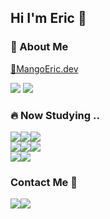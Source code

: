   
## Hi I'm Eric 👋

### 📄 About Me

<a href="https://mangoeric.dev/" target="_blank">🥭MangoEric.dev</a> <p/>
<a href="https://just09.tistory.com/"><img src="https://img.shields.io/badge/-Blog-%23F7DF1E?style=flat&logo=tistory&logoColor=white&color=000000"/></a>
<a href="https://www.youtube.com/@ericko2875"><img src="https://img.shields.io/badge/-YT-%23F7DF1E?style=flat&logo=youtube&logoColor=white&color=FF0000"/></a>

### 🔥 Now Studying ..

<div style="display: flex;">
  <img src="https://img.shields.io/badge/-TypeScript-%23F7DF1E?style=flat&logo=typescript&logoColor=white&color=3178C6" />
  <img src="https://img.shields.io/badge/-JAVASCRIPT-%23F7DF1E?style=flat&logo=javascript&logoColor=white&color=f2df3a" />
  <img src="https://img.shields.io/badge/-Elixir-%23F7DF1E?style=flat&logo=elixir&logoColor=white&color=4B275F" />
</div>
<div style="display: flex;">
  <img src="https://img.shields.io/badge/-React-%23F7DF1E?style=flat&logo=react&logoColor=white&color=61DAFB" />
  <img src="https://img.shields.io/badge/-Next.js-%23F7DF1E?style=flat&logo=nextdotjs&logoColor=white&color=000000" />
  <img src="https://img.shields.io/badge/-Vue.js-%23F7DF1E?style=flat&logo=vuedotjs&logoColor=white&color=4FC08D" />
</div>
<div style="display: flex;">
  <img src="https://img.shields.io/badge/-Phoenix-%23F7DF1E?style=flat&logo=phoenixframework&logoColor=white&color=FD4F00" />
  <img src="https://img.shields.io/badge/-Node.js-%23F7DF1E?style=flat&logo=nodedotjs&logoColor=white&color=5FA04E" />
</div>

### Contact Me 📮
<div style="display: flex;">
  <a href="mailto:fgh1937@yahoo.com"><img src="https://img.shields.io/badge/Email-fgh1937@yahoo.com-%23F7DF1E?style=social&logoColor=005FF9&color=005FF9" ></a>
  <a href=https://www.instagram.com/jong._.0/" target="_blank"><img src="https://img.shields.io/badge/-Jong._.0-%23F7DF1E?style=flat&logo=instagram&logoColor=white&color=E4405F" /></a>
</div>

